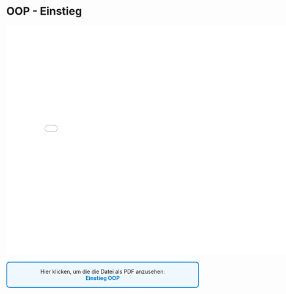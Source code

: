 # OOP - Einstieg
<p>
<iframe src="../_static/pdfs/t01_einstieg.pdf" width="800" height="600" style="border: none;"></iframe>
</p>

<div style="border: 2px solid #007ACC; padding: 15px; border-radius: 8px; background-color: #F0F8FF; margin: 20px 0;">
<p style="text-align: center; margin: 0;">
    Hier klicken, um die die Datei als PDF anzusehen:
    <br>
     <a href="../_static/pdfs/t01_einstieg.pdf" 
           target="_blank" 
           rel="noopener noreferrer" 
           style="color: #007ACC; font-weight: bold; text-decoration: none;">
            Einstieg OOP
        </a>
    </p>
</div>